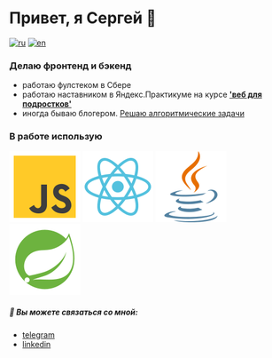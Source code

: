 # Привет, я Сергей 👋

[![ru](https://img.shields.io/badge/lang-ru-blue.svg)](https://github.com/zheleznikov/zheleznikov/blob/main/readme.ru.md)
[![en](https://img.shields.io/badge/lang-en-green.svg)](https://github.com/zheleznikov/zheleznikov/blob/main/README.md)

### Делаю фронтенд и бэкенд

- работаю фулстеком в Сбере
- работаю наставником в Яндекс.Практикуме на курсе <b>['веб для подростков'](https://yandex.ru/project/futurecode)</b>
- иногда бываю блогером. [Решаю алгоритмические задачи](https://www.youtube.com/@hello-zhele)

### В работе использую
![JS](./icons/js.svg)
![react](./icons/react.svg)
![java](./icons/java.svg)
![spring](./icons/spring.svg)

##### 💬 Вы можете связаться со мной:
- [telegram](https://t.me/zheleznikov)
- [linkedin](https://www.linkedin.com/in/sergey-zheleznikov)
